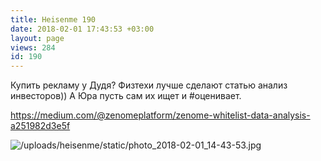 ```yaml
---
title: Heisenme 190
date: 2018-02-01 17:43:53 +03:00
layout: page
views: 284
id: 190
---
```


Купить рекламу у Дудя? Физтехи лучше сделают статью анализ инвесторов)) А Юра пусть сам их ищет и #оценивает.

https://medium.com/@zenomeplatform/zenome-whitelist-data-analysis-a251982d3e5f



![/uploads/heisenme/static/photo_2018-02-01_14-43-53.jpg](/uploads/heisenme/static/photo_2018-02-01_14-43-53.jpg)
